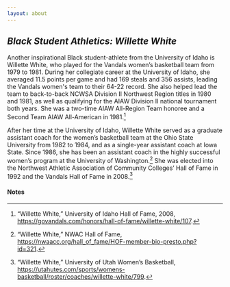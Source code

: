 ```yaml
---
layout: about
---
```

## _Black Student Athletics: Willette White_ ###

Another inspirational Black student-athlete from the University of Idaho is Willette White, who played for the Vandals women’s basketball team from 1979 to 1981. During her collegiate career at the University of Idaho, she averaged 11.5 points per game and had 169 steals and 356 assists, leading the Vandals women's team to their 64-22 record. She also helped lead the team to back-to-back NCWSA Division II Northwest Region titles in 1980 and 1981, as well as qualifying for the AIAW Division II national tournament both years. She was a two-time AIAW All-Region Team honoree and a Second Team AIAW All-American in 1981.[^62]  

After her time at the University of Idaho, Willette White served as a graduate assistant coach for the women’s basketball team at the Ohio State University from 1982 to 1984, and as a single-year assistant coach at Iowa State. Since 1986, she has been an assistant coach in the highly successful women’s program at the University of Washington.[^63] She was elected into the Northwest Athletic Association of Community Colleges’ Hall of Fame in 1992 and the Vandals Hall of Fame in 2008.[^64]


#### Notes ####

[^62]:
     “Willette White,” University of Idaho Hall of Fame, 2008, <https://govandals.com/honors/hall-of-fame/willette-white/107>. 

[^63]:
     “Willette White,” NWAC Hall of Fame, <https://nwaacc.org/hall_of_fame/HOF-member-bio-presto.php?id=321>. 

[^64]:
     “Willette White,” University of Utah Women’s Basketball, <https://utahutes.com/sports/womens-basketball/roster/coaches/willette-white/799>.